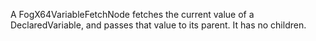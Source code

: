 A FogX64VariableFetchNode fetches the current value of a DeclaredVariable, and passes that value to its parent. It has no children.